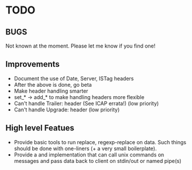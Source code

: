 TODO
====

BUGS
----

Not known at the moment. Please let me know if you find one!

Improvements
------------

* Document the use of Date, Server, ISTag headers
* After the above is done, go beta
* Make header handling smarter
* set_* -> add_* to make handling headers more flexible
* Can't handle Trailer: header (See ICAP errata!) (low priority)
* Can't handle Upgrade: header (low priority)

High level Featues
------------------

* Provide basic tools to run replace, regexp-replace on data. Such
  things should be done with one-liners (+ a very small boilerplate).
* Provide a and implementation that can call unix commands on messages
  and pass data back to client on stdin/out or named pipe(s)
